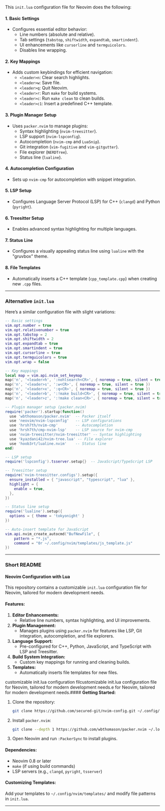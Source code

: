 

This `init.lua` configuration file for Neovim does the following:

#### **1. Basic Settings**
- Configures essential editor behavior:
  - Line numbers (absolute and relative).
  - Tab settings (`tabstop`, `shiftwidth`, `expandtab`, `smartindent`).
  - UI enhancements like `cursorline` and `termguicolors`.
  - Disables line wrapping.

#### **2. Key Mappings**
- Adds custom keybindings for efficient navigation:
  - `<leader>n`: Clear search highlights.
  - `<leader>w`: Save file.
  - `<leader>q`: Quit Neovim.
  - `<leader>r`: Run `make` for build systems.
  - `<leader>c`: Run `make clean` to clean builds.
  - `<leader>c1`: Insert a predefined C++ template.

#### **3. Plugin Manager Setup**
- Uses `packer.nvim` to manage plugins:
  - Syntax highlighting (`nvim-treesitter`).
  - LSP support (`nvim-lspconfig`).
  - Autocompletion (`nvim-cmp` and `LuaSnip`).
  - Git integration (`vim-fugitive` and `vim-gitgutter`).
  - File explorer (`NERDTree`).
  - Status line (`lualine`).

#### **4. Autocompletion Configuration**
- Sets up `nvim-cmp` for autocompletion with snippet integration.

#### **5. LSP Setup**
- Configures Language Server Protocol (LSP) for C++ (`clangd`) and Python (`pyright`).

#### **6. Treesitter Setup**
- Enables advanced syntax highlighting for multiple languages.

#### **7. Status Line**
- Configures a visually appealing status line using `lualine` with the "gruvbox" theme.

#### **8. File Templates**
- Automatically inserts a C++ template (`cpp_template.cpp`) when creating new `.cpp` files.

---

### **Alternative `init.lua`**

Here’s a similar configuration file with slight variations:

```lua
-- Basic settings
vim.opt.number = true
vim.opt.relativenumber = true
vim.opt.tabstop = 2
vim.opt.shiftwidth = 2
vim.opt.expandtab = true
vim.opt.smartindent = true
vim.opt.cursorline = true
vim.opt.termguicolors = true
vim.opt.wrap = false

-- Key mappings
local map = vim.api.nvim_set_keymap
map('n', '<leader>h', ':nohlsearch<CR>', { noremap = true, silent = true })
map('n', '<leader>s', ':w<CR>', { noremap = true, silent = true })
map('n', '<leader>x', ':q<CR>', { noremap = true, silent = true })
map('n', '<leader>b', ':!make build<CR>', { noremap = true, silent = true }) -- Build
map('n', '<leader>z', ':!make clean<CR>', { noremap = true, silent = true }) -- Clean build

-- Plugin manager setup (packer.nvim)
require('packer').startup(function()
  use 'wbthomason/packer.nvim'  -- Packer itself
  use 'neovim/nvim-lspconfig'   -- LSP configurations
  use 'hrsh7th/nvim-cmp'        -- Autocompletion
  use 'hrsh7th/cmp-nvim-lsp'    -- LSP source for nvim-cmp
  use 'nvim-treesitter/nvim-treesitter' -- Syntax highlighting
  use 'kyazdani42/nvim-tree.lua' -- File explorer
  use 'hoob3rt/lualine.nvim'    -- Status line
end)

-- LSP setup
require('lspconfig').tsserver.setup{}  -- JavaScript/TypeScript LSP

-- Treesitter setup
require('nvim-treesitter.configs').setup({
  ensure_installed = { "javascript", "typescript", "lua" },
  highlight = {
    enable = true,
  },
})

-- Status line setup
require('lualine').setup({
  options = { theme = 'tokyonight' }
})

-- Auto-insert template for JavaScript
vim.api.nvim_create_autocmd("BufNewFile", {
    pattern = "*.js",
    command = "0r ~/.config/nvim/templates/js_template.js"
})
```

---

### **Short README**

#### **Neovim Configuration with Lua**
This repository contains a customizable `init.lua` configuration file for Neovim, tailored for modern development needs.

#### **Features:**
1. **Editor Enhancements:**
   - Relative line numbers, syntax highlighting, and UI improvements.
2. **Plugin Management:**
   - Manages plugins using `packer.nvim` for features like LSP, Git integration, autocompletion, and file explorers.
3. **Language Support:**
   - Pre-configured for C++, Python, JavaScript, and TypeScript with LSP and Treesitter.
4. **Build System Integration:**
   - Custom key mappings for running and cleaning builds.
5. **Templates:**
   - Automatically inserts file templates for new files.

customizable init.lua configuration filcustomizable init.lua configuration file for Neovim, tailored for modern development needs.e for Neovim, tailored for modern development needs.#### **Getting Started:**
1. Clone the repository:
   ```bash
   git clone https://github.com/secured-git/nvim-config.git ~/.config/nvim
   ```
2. Install `packer.nvim`:
   ```bash
   git clone --depth 1 https://github.com/wbthomason/packer.nvim ~/.local/share/nvim/site/pack/packer/start/packer.nvim
   ```
3. Open Neovim and run `:PackerSync` to install plugins.

#### **Dependencies:**
- Neovim 0.8 or later
- `make` (if using build commands)
- LSP servers (e.g., `clangd`, `pyright`, `tsserver`)

#### **Customizing Templates:**
Add your templates to `~/.config/nvim/templates/` and modify file patterns in `init.lua`.

---
